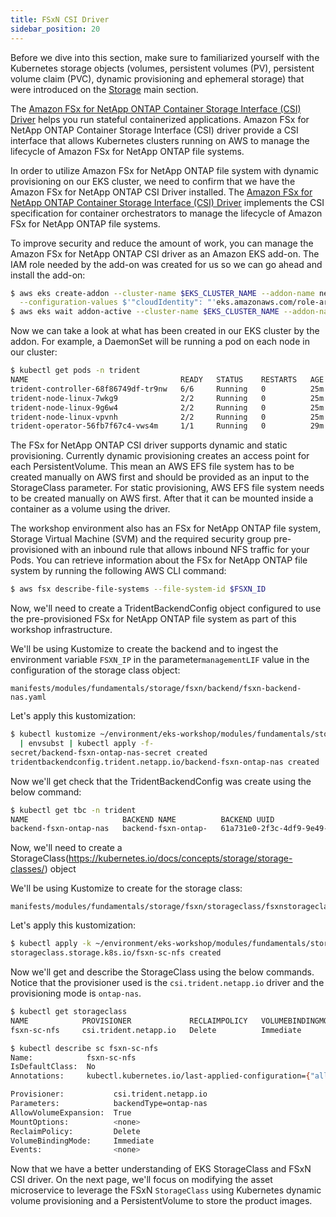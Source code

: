 ```yaml
---
title: FSxN CSI Driver
sidebar_position: 20
---
```


Before we dive into this section, make sure to familiarized yourself with the Kubernetes storage objects (volumes, persistent volumes (PV), persistent volume claim (PVC), dynamic provisioning and ephemeral storage) that were introduced on the [Storage](../index.md) main section.

The [Amazon FSx for NetApp ONTAP Container Storage Interface (CSI) Driver](https://github.com/NetApp/trident) helps you run stateful containerized applications. Amazon FSx for NetApp ONTAP Container Storage Interface (CSI) driver provide a CSI interface that allows Kubernetes clusters running on AWS to manage the lifecycle of Amazon FSx for NetApp ONTAP file systems.

In order to utilize Amazon FSx for NetApp ONTAP file system with dynamic provisioning on our EKS cluster, we need to confirm that we have the Amazon FSx for NetApp ONTAP CSI Driver installed. The [Amazon FSx for NetApp ONTAP Container Storage Interface (CSI) Driver](https://github.com/NetApp/trident) implements the CSI specification for container orchestrators to manage the lifecycle of Amazon FSx for NetApp ONTAP file systems.

To improve security and reduce the amount of work, you can manage the Amazon FSx for NetApp ONTAP CSI driver as an Amazon EKS add-on. The IAM role needed by the add-on was created for us so we can go ahead and install the add-on:
```bash timeout=300 wait=60
$ aws eks create-addon --cluster-name $EKS_CLUSTER_NAME --addon-name netapp_trident-operator \
  --configuration-values $'"cloudIdentity": "'eks.amazonaws.com/role-arn:$FSXN_CSI_ADDON_ROLE'"'
$ aws eks wait addon-active --cluster-name $EKS_CLUSTER_NAME --addon-name netapp_trident-operator
```

Now we can take a look at what has been created in our EKS cluster by the addon. For example, a DaemonSet will be running a pod on each node in our cluster:

```bash
$ kubectl get pods -n trident
NAME                                  READY   STATUS    RESTARTS   AGE
trident-controller-68f86749df-tr9nw   6/6     Running   0          25m
trident-node-linux-7wkg9              2/2     Running   0          25m
trident-node-linux-9g6w4              2/2     Running   0          25m
trident-node-linux-vpvnh              2/2     Running   0          25m
trident-operator-56fb7f67c4-vws4m     1/1     Running   0          29m
```

The FSx for NetApp ONTAP CSI driver supports dynamic and static provisioning. Currently dynamic provisioning creates an access point for each PersistentVolume. This mean an AWS EFS file system has to be created manually on AWS first and should be provided as an input to the StorageClass parameter. For static provisioning, AWS EFS file system needs to be created manually on AWS first. After that it can be mounted inside a container as a volume using the driver.

The workshop environment also has an FSx for NetApp ONTAP file system, Storage Virtual Machine (SVM) and the required security group pre-provisioned with an inbound rule that allows inbound NFS traffic for your Pods. You can retrieve information about the FSx for NetApp ONTAP file system by running the following AWS CLI command:

```bash
$ aws fsx describe-file-systems --file-system-id $FSXN_ID
```

Now, we'll need to create a TridentBackendConfig object configured to use the pre-provisioned FSx for NetApp ONTAP file system as part of this workshop infrastructure.

We'll be using Kustomize to create the backend and to ingest the environment variable `FSXN_IP` in the parameter`managementLIF` value in the configuration of the storage class object:

```file
manifests/modules/fundamentals/storage/fsxn/backend/fsxn-backend-nas.yaml
```

Let's apply this kustomization:

```bash
$ kubectl kustomize ~/environment/eks-workshop/modules/fundamentals/storage/fsxn/backend \
  | envsubst | kubectl apply -f-
secret/backend-fsxn-ontap-nas-secret created
tridentbackendconfig.trident.netapp.io/backend-fsxn-ontap-nas created
```

Now we'll get check that the TridentBackendConfig was create using the below command:

```bash
$ kubectl get tbc -n trident
NAME                     BACKEND NAME          BACKEND UUID                           PHASE   STATUS
backend-fsxn-ontap-nas   backend-fsxn-ontap-   61a731e0-2f3c-4df9-9e49-5fc120e8247c   Bound   Success
```

Now, we'll need to create a StorageClass(https://kubernetes.io/docs/concepts/storage/storage-classes/) object

We'll be using Kustomize to create for the storage class:

```file
manifests/modules/fundamentals/storage/fsxn/storageclass/fsxnstorageclass.yaml
```

Let's apply this kustomization:

```bash
$ kubectl apply -k ~/environment/eks-workshop/modules/fundamentals/storage/fsxn/storageclass/
storageclass.storage.k8s.io/fsxn-sc-nfs created
```

Now we'll get and describe the StorageClass using the below commands. Notice that the provisioner used is the `csi.trident.netapp.io` driver and the provisioning mode is `ontap-nas`.

```bash
$ kubectl get storageclass
NAME            PROVISIONER             RECLAIMPOLICY   VOLUMEBINDINGMODE      ALLOWVOLUMEEXPANSION   AGE
fsxn-sc-nfs     csi.trident.netapp.io   Delete          Immediate              true                   44s

$ kubectl describe sc fsxn-sc-nfs
Name:            fsxn-sc-nfs
IsDefaultClass:  No
Annotations:     kubectl.kubernetes.io/last-applied-configuration={"allowVolumeExpansion":true,"apiVersion":"storage.k8s.io/v1","kind":"StorageClass","metadata":{"annotations":{},"name":"fsxn-sc-nfs"},"parameters":{"backendType":"ontap-nas"},"provisioner":"csi.trident.netapp.io"}

Provisioner:           csi.trident.netapp.io
Parameters:            backendType=ontap-nas
AllowVolumeExpansion:  True
MountOptions:          <none>
ReclaimPolicy:         Delete
VolumeBindingMode:     Immediate
Events:                <none>
```

Now that we have a better understanding of EKS StorageClass and FSxN CSI driver. On the next page, we'll focus on modifying the asset microservice to leverage the FSxN `StorageClass` using Kubernetes dynamic volume provisioning and a PersistentVolume to store the product images.
